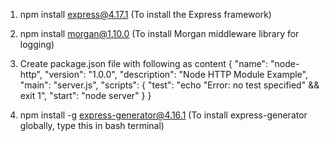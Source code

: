 1. npm install express@4.17.1
(To install the Express framework)

2. npm install morgan@1.10.0
(To install Morgan middleware library for logging)

3. Create package.json file with following as content
{
    "name": "node-http",
    "version": "1.0.0",
    "description": "Node HTTP Module Example",
    "main": "server.js",
    "scripts": {
        "test": "echo \"Error: no test specified\" && exit 1",
        "start": "node server"
    }
}

4. npm install -g express-generator@4.16.1
(To install express-generator globally, type this in bash terminal)

